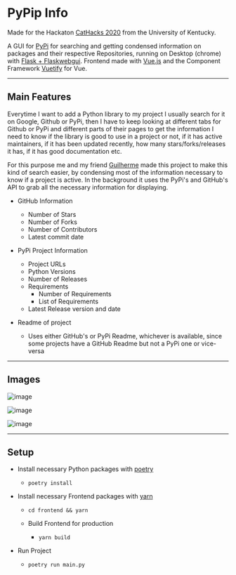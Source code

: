 # PyPip Info

Made for the Hackaton [CatHacks 2020](https://cathacks-online-hackathon.devpost.com) from the University of Kentucky.

A GUI for [PyPi](https://pypi.org) for searching and getting condensed information on packages and their respective Repositories, running on Desktop (chrome) with [Flask + Flaskwebgui](https://github.com/ClimenteA/flaskwebgui). Frontend made with [Vue.js](https://vuejs.org/) and the Component Framework [Vuetify](https://vuetifyjs.com) for Vue.

---

## Main Features

Everytime I want to add a Python library to my project I usually search for it on Google, Github or PyPi, then I have to keep looking at different tabs for Github or PyPi and different parts of their pages to get the information I need to know if the library is good to use in a project or not, if it has active maintainers, if it has been updated recently, how many stars/forks/releases it has, if it has good documentation etc.

For this purpose me and my friend [Guilherme](https://github.com/johnvictorfs/pip-gui/commits?author=Guilherme-Vasconcelos) made this project to make this kind of search easier, by condensing most of the information necessary to know if a project is active. In the background it uses the PyPi's and GitHub's API to grab all the necessary information for displaying.

- GitHub Information

  - Number of Stars
  - Number of Forks
  - Number of Contributors
  - Latest commit date

- PyPi Project Information

  - Project URLs
  - Python Versions
  - Number of Releases
  - Requirements
    - Number of Requirements
    - List of Requirements
  - Latest Release version and date

- Readme of project
  - Uses either GitHub's or PyPi Readme, whichever is available, since some projects have a GitHub Readme but not a PyPi one or vice-versa

---

## Images

![image](https://user-images.githubusercontent.com/37747572/78468473-dd945000-76ee-11ea-9a98-a57224bba819.png)

![image](https://user-images.githubusercontent.com/37747572/78468483-e6852180-76ee-11ea-9de2-1694f8ab55a8.png)

![image](https://user-images.githubusercontent.com/37747572/78468489-fac91e80-76ee-11ea-8dd0-938aff3291e7.png)

---

## Setup

- Install necessary Python packages with [poetry](https://github.com/python-poetry/poetry)

  - `poetry install`

- Install necessary Frontend packages with [yarn](https://yarnpkg.com/)

  - `cd frontend && yarn`

  - Build Frontend for production
    - `yarn build`

- Run Project
  - `poetry run main.py`
